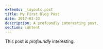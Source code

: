 ```yaml
---
extends: _layouts.post
title: My First Blog Post
date: 2017-03-23
description: A profoundly interesting post.
section: content
---
```


This post is *profoundly* interesting.

